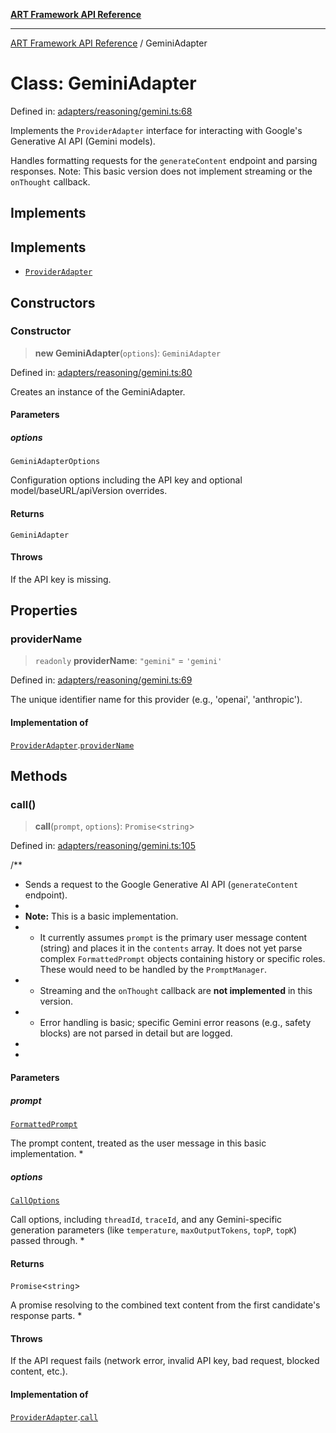 [**ART Framework API Reference**](../README.md)

***

[ART Framework API Reference](../README.md) / GeminiAdapter

# Class: GeminiAdapter

Defined in: [adapters/reasoning/gemini.ts:68](https://github.com/hashangit/ART/blob/f4539b852e546bb06f1cc8c56173d3ccfb0ad7fa/src/adapters/reasoning/gemini.ts#L68)

Implements the `ProviderAdapter` interface for interacting with Google's
Generative AI API (Gemini models).

Handles formatting requests for the `generateContent` endpoint and parsing responses.
Note: This basic version does not implement streaming or the `onThought` callback.

## Implements

## Implements

- [`ProviderAdapter`](../interfaces/ProviderAdapter.md)

## Constructors

### Constructor

> **new GeminiAdapter**(`options`): `GeminiAdapter`

Defined in: [adapters/reasoning/gemini.ts:80](https://github.com/hashangit/ART/blob/f4539b852e546bb06f1cc8c56173d3ccfb0ad7fa/src/adapters/reasoning/gemini.ts#L80)

Creates an instance of the GeminiAdapter.

#### Parameters

##### options

`GeminiAdapterOptions`

Configuration options including the API key and optional model/baseURL/apiVersion overrides.

#### Returns

`GeminiAdapter`

#### Throws

If the API key is missing.

## Properties

### providerName

> `readonly` **providerName**: `"gemini"` = `'gemini'`

Defined in: [adapters/reasoning/gemini.ts:69](https://github.com/hashangit/ART/blob/f4539b852e546bb06f1cc8c56173d3ccfb0ad7fa/src/adapters/reasoning/gemini.ts#L69)

The unique identifier name for this provider (e.g., 'openai', 'anthropic').

#### Implementation of

[`ProviderAdapter`](../interfaces/ProviderAdapter.md).[`providerName`](../interfaces/ProviderAdapter.md#providername)

## Methods

### call()

> **call**(`prompt`, `options`): `Promise`\<`string`\>

Defined in: [adapters/reasoning/gemini.ts:105](https://github.com/hashangit/ART/blob/f4539b852e546bb06f1cc8c56173d3ccfb0ad7fa/src/adapters/reasoning/gemini.ts#L105)

/**
 * Sends a request to the Google Generative AI API (`generateContent` endpoint).
 *
 * **Note:** This is a basic implementation.
 * - It currently assumes `prompt` is the primary user message content (string) and places it in the `contents` array. It does not yet parse complex `FormattedPrompt` objects containing history or specific roles. These would need to be handled by the `PromptManager`.
 * - Streaming and the `onThought` callback are **not implemented** in this version.
 * - Error handling is basic; specific Gemini error reasons (e.g., safety blocks) are not parsed in detail but are logged.
 *
 *

#### Parameters

##### prompt

[`FormattedPrompt`](../type-aliases/FormattedPrompt.md)

The prompt content, treated as the user message in this basic implementation.
 *

##### options

[`CallOptions`](../interfaces/CallOptions.md)

Call options, including `threadId`, `traceId`, and any Gemini-specific generation parameters (like `temperature`, `maxOutputTokens`, `topP`, `topK`) passed through.
 *

#### Returns

`Promise`\<`string`\>

A promise resolving to the combined text content from the first candidate's response parts.
 *

#### Throws

If the API request fails (network error, invalid API key, bad request, blocked content, etc.).

#### Implementation of

[`ProviderAdapter`](../interfaces/ProviderAdapter.md).[`call`](../interfaces/ProviderAdapter.md#call)
